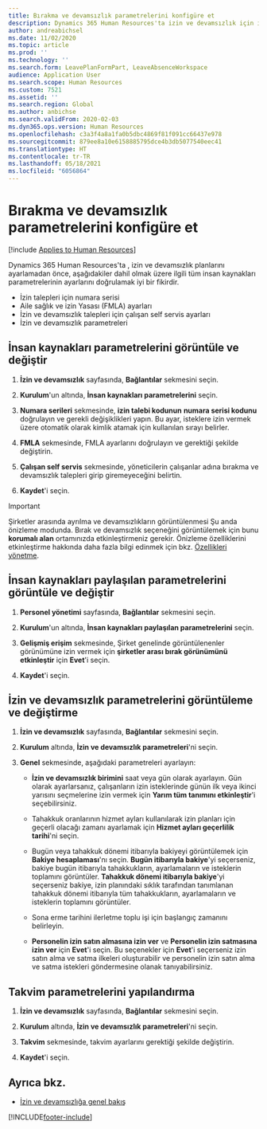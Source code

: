```yaml
---
title: Bırakma ve devamsızlık parametrelerini konfigüre et
description: Dynamics 365 Human Resources'ta izin ve devamsızlık için insan kaynakları parametrelerini tanımlayın.
author: andreabichsel
ms.date: 11/02/2020
ms.topic: article
ms.prod: ''
ms.technology: ''
ms.search.form: LeavePlanFormPart, LeaveAbsenceWorkspace
audience: Application User
ms.search.scope: Human Resources
ms.custom: 7521
ms.assetid: ''
ms.search.region: Global
ms.author: anbichse
ms.search.validFrom: 2020-02-03
ms.dyn365.ops.version: Human Resources
ms.openlocfilehash: c3a3f4a8a1fa0b5dbc4869f81f091cc66437e978
ms.sourcegitcommit: 879ee8a10e6158885795dce4b3db5077540eec41
ms.translationtype: HT
ms.contentlocale: tr-TR
ms.lasthandoff: 05/18/2021
ms.locfileid: "6056864"
---
```

# <a name="configure-leave-and-absence-parameters"></a>Bırakma ve devamsızlık parametrelerini konfigüre et

[!include [Applies to Human Resources](../includes/applies-to-hr.md)]

Dynamics 365 Human Resources'ta , izin ve devamsızlık planlarını ayarlamadan önce, aşağıdakiler dahil olmak üzere ilgili tüm insan kaynakları parametrelerinin ayarlarını doğrulamak iyi bir fikirdir.

- İzin talepleri için numara serisi
- Aile sağlık ve izin Yasası (FMLA) ayarları
- İzin ve devamsızlık talepleri için çalışan self servis ayarları
- İzin ve devamsızlık parametreleri

## <a name="view-and-change-human-resources-parameters"></a>İnsan kaynakları parametrelerini görüntüle ve değiştir

1. **İzin ve devamsızlık** sayfasında, **Bağlantılar** sekmesini seçin.

2. **Kurulum**'un altında, **İnsan kaynakları parametrelerini** seçin.

3. **Numara serileri** sekmesinde, **izin talebi kodunun** **numara serisi kodunu** doğrulayın ve gerekli değişiklikleri yapın. Bu ayar, isteklere izin vermek üzere otomatik olarak kimlik atamak için kullanılan sırayı belirler.

4. **FMLA** sekmesinde, FMLA ayarlarını doğrulayın ve gerektiği şekilde değiştirin.

5. **Çalışan self servis** sekmesinde, yöneticilerin çalışanlar adına bırakma ve devamsızlık talepleri girip giremeyeceğini belirtin.

7. **Kaydet**'i seçin.

>[!IMPORTANT]
>Şirketler arasında ayrılma ve devamsızlıkların görüntülenmesi Şu anda önizleme modunda. Bırak ve devamsızlık seçeneğini görüntülemek için bunu **korumalı alan** ortamınızda etkinleştirmeniz gerekir. Önizleme özelliklerini etkinleştirme hakkında daha fazla bilgi edinmek için bkz. [Özellikleri yönetme](hr-admin-manage-features.md).

## <a name="view-and-change-human-resources-shared-parameters"></a>İnsan kaynakları paylaşılan parametrelerini görüntüle ve değiştir

1. **Personel yönetimi** sayfasında, **Bağlantılar** sekmesini seçin.

2. **Kurulum**'un altında, **İnsan kaynakları paylaşılan parametrelerini** seçin.

3. **Gelişmiş erişim** sekmesinde, Şirket genelinde görüntülenenler görünümüne izin vermek için **şirketler arası bırak görünümünü etkinleştir** için **Evet**'i seçin.

4. **Kaydet**'i seçin.

## <a name="view-and-change-leave-and-absence-parameters"></a>İzin ve devamsızlık parametrelerini görüntüleme ve değiştirme

1. **İzin ve devamsızlık** sayfasında, **Bağlantılar** sekmesini seçin.

2. **Kurulum** altında, **İzin ve devamsızlık parametreleri**'ni seçin.

3. **Genel** sekmesinde, aşağıdaki parametreleri ayarlayın:
 
    - **İzin ve devamsızlık birimini** saat veya gün olarak ayarlayın. Gün olarak ayarlarsanız, çalışanların izin isteklerinde günün ilk veya ikinci yarısını seçmelerine izin vermek için **Yarım tüm tanımını etkinleştir**'i seçebilirsiniz. 

    - Tahakkuk oranlarının hizmet ayları kullanılarak izin planları için geçerli olacağı zamanı ayarlamak için **Hizmet ayları geçerlilik tarihi**'ni seçin.

    - Bugün veya tahakkuk dönemi itibarıyla bakiyeyi görüntülemek için **Bakiye hesaplaması**'nı seçin. **Bugün itibarıyla bakiye**'yi seçerseniz, bakiye bugün itibarıyla tahakkukların, ayarlamaların ve isteklerin toplamını görüntüler. **Tahakkuk dönemi itibarıyla bakiye**'yi seçerseniz bakiye, izin planındaki sıklık tarafından tanımlanan tahakkuk dönemi itibarıyla tüm tahakkukların, ayarlamaların ve isteklerin toplamını görüntüler. 

    - Sona erme tarihini ilerletme toplu işi için başlangıç zamanını belirleyin.  
    
    - **Personelin izin satın almasına izin ver** ve **Personelin izin satmasına izin ver** için **Evet**'i seçin. Bu seçenekler için **Evet**'i seçerseniz izin satın alma ve satma ilkeleri oluşturabilir ve personelin izin satın alma ve satma istekleri göndermesine olanak tanıyabilirsiniz.

## <a name="configure-calendar-parameters"></a>Takvim parametrelerini yapılandırma

1. **İzin ve devamsızlık** sayfasında, **Bağlantılar** sekmesini seçin.

2. **Kurulum** altında, **İzin ve devamsızlık parametreleri**'ni seçin.

3. **Takvim** sekmesinde, takvim ayarlarını gerektiği şekilde değiştirin.

4. **Kaydet**'i seçin.

## <a name="see-also"></a>Ayrıca bkz.

- [İzin ve devamsızlığa genel bakış](hr-leave-and-absence-overview.md)


[!INCLUDE[footer-include](../includes/footer-banner.md)]